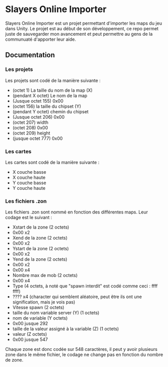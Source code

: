 # Slayers Online Importer

Slayers Online Importer est un projet permettant d'importer les maps du jeu dans Unity. Le projet est au début de son développement,
ce repo permet juste de sauvegarder mon avancement et peut permettre au gens de la communuaté d'apporter leur aide.

## Documentation

### Les projets

Les projets sont codé de la manière suivante :

- (octet 1) La taille du nom de la map (X)
- (pendant X octet) Le nom de la map
- (Jusque octet 155) 0x00
- (octet 156) la taille du chipset (Y)
- (pendant Y octet) chemin du chipset
- (Jusque octet 206) 0x00
- (octet 207) width
- (octet 208) 0x00
- (octet 209) height
- (jusque octet 777) 0x00

### Les cartes

Les cartes sont codé de la manière suivante :

- X couche basse
- X couche haute
- Y couche basse
- Y couche haute

### Les fichiers .zon

Les fichiers .zon sont nommé en fonction des différentes maps. Leur codage est le suivant :

- Xstart de la zone (2 octets)
- 0x00 x2
- Xend de la zone (2 octets)
- 0x00 x2
- Ystart de la zone (2 octets)
- 0x00 x2
- Yend de la zone (2 octets)
- 0x00 x2
- 0x00 x4
- Nombre max de mob (2 octets)
- 0x00 x4
- Type (4 octets, à noté que "spawn interdit" est codé comme ceci : ffff ffff)
- ???? x4 (character qui semblent aléatoire, peut être ils ont une signification, mais je vois pas)
- Vitesse spawn (2 octets)
- taille du nom variable server (Y) (1 octets)
- nom de variable (Y octets)
- 0x00 jusque 292
- taille de la valeur assigné à la variable (Z) (1 octets)
- valeur (Z octets)
- 0x00 jusque 547

Chaque zone est donc codée sur 548 caractères, il peut y avoir plusieurs zone dans le même fichier,
le codage ne change pas en fonction du nombre de zone.